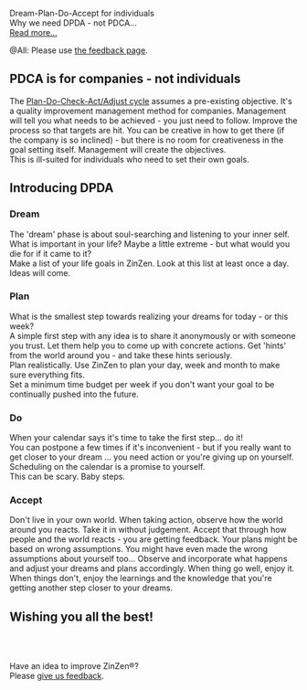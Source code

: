Dream-Plan-Do-Accept for individuals  
Why we need DPDA - not PDCA...   
[Read more...](https://blog.zinzen.me/2022/12/10/The-DPDA-cycle.html)   

@All: Please use [the feedback page](https://zinzen.me/Home/ZinZen/Feedback).

## PDCA is for companies - not individuals

The [Plan-Do-Check-Act/Adjust cycle](https://en.wikipedia.org/wiki/PDCA) assumes a pre-existing objective. It's a quality improvement management method for companies. Management will tell you what needs to be achieved - you just need to follow. Improve the process so that targets are hit. You can be creative in how to get there (if the company is so inclined) - but there is no room for creativeness in the goal setting itself. Management will create the objectives.  
This is ill-suited for individuals who need to set their own goals.


## Introducing DPDA
### Dream  
The 'dream' phase is about soul-searching and listening to your inner self.  
What is important in your life? Maybe a little extreme - but what would you die for if it came to it?  
Make a list of your life goals in ZinZen. Look at this list at least once a day. Ideas will come.
### Plan  
What is the smallest step towards realizing your dreams for today - or this week?  
A simple first step with any idea is to share it anonymously or with someone you trust. Let them help you to come up with concrete actions. Get 'hints' from the world around you - and take these hints seriously.  
Plan realistically. Use ZinZen to plan your day, week and month to make sure everything fits.  
Set a minimum time budget per week if you don't want your goal to be continually pushed into the future.
### Do  
When your calendar says it's time to take the first step... do it!  
You can postpone a few times if it's inconvenient - but if you really want to get closer to your dream ... you need action or you're giving up on yourself. Scheduling on the calendar is a promise to yourself.   
This can be scary. Baby steps.  
### Accept  
Don't live in your own world. When taking action, observe how the world around you reacts. Take it in without judgement. Accept that through how people and the world reacts - you are getting feedback. Your plans might be based on wrong assumptions. You might have even made the wrong assumptions about yourself too... Observe and incorporate what happens and adjust your dreams and plans accordingly. When thing go well, enjoy it. When things don't, enjoy the learnings and the knowledge that you're getting another step closer to your dreams.



## Wishing you all the best!
<br />
<br />

Have an idea to improve ZinZen®?  
Please [give us feedback](https://zinzen.me/Home/ZinZen/Feedback).

